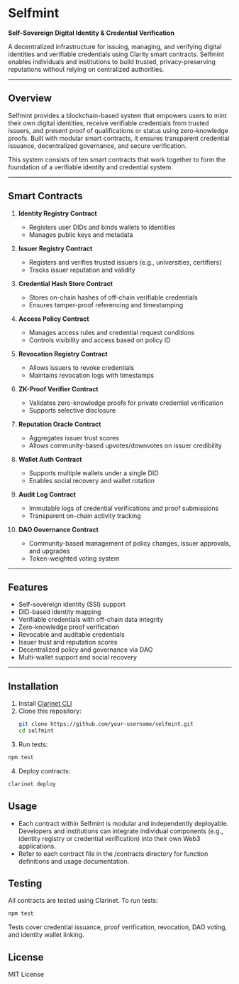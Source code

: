 # Selfmint

**Self-Sovereign Digital Identity & Credential Verification**

A decentralized infrastructure for issuing, managing, and verifying digital identities and verifiable credentials using Clarity smart contracts. Selfmint enables individuals and institutions to build trusted, privacy-preserving reputations without relying on centralized authorities.

---

## **Overview**

Selfmint provides a blockchain-based system that empowers users to mint their own digital identities, receive verifiable credentials from trusted issuers, and present proof of qualifications or status using zero-knowledge proofs. Built with modular smart contracts, it ensures transparent credential issuance, decentralized governance, and secure verification.

This system consists of ten smart contracts that work together to form the foundation of a verifiable identity and credential system.

---

## **Smart Contracts**

1. **Identity Registry Contract**  
   - Registers user DIDs and binds wallets to identities  
   - Manages public keys and metadata  

2. **Issuer Registry Contract**  
   - Registers and verifies trusted issuers (e.g., universities, certifiers)  
   - Tracks issuer reputation and validity  

3. **Credential Hash Store Contract**  
   - Stores on-chain hashes of off-chain verifiable credentials  
   - Ensures tamper-proof referencing and timestamping  

4. **Access Policy Contract**  
   - Manages access rules and credential request conditions  
   - Controls visibility and access based on policy ID  

5. **Revocation Registry Contract**  
   - Allows issuers to revoke credentials  
   - Maintains revocation logs with timestamps  

6. **ZK-Proof Verifier Contract**  
   - Validates zero-knowledge proofs for private credential verification  
   - Supports selective disclosure  

7. **Reputation Oracle Contract**  
   - Aggregates issuer trust scores  
   - Allows community-based upvotes/downvotes on issuer credibility  

8. **Wallet Auth Contract**  
   - Supports multiple wallets under a single DID  
   - Enables social recovery and wallet rotation  

9. **Audit Log Contract**  
   - Immutable logs of credential verifications and proof submissions  
   - Transparent on-chain activity tracking  

10. **DAO Governance Contract**  
    - Community-based management of policy changes, issuer approvals, and upgrades  
    - Token-weighted voting system

---

## **Features**

- Self-sovereign identity (SSI) support  
- DID-based identity mapping  
- Verifiable credentials with off-chain data integrity  
- Zero-knowledge proof verification  
- Revocable and auditable credentials  
- Issuer trust and reputation scores  
- Decentralized policy and governance via DAO  
- Multi-wallet support and social recovery  

---

## **Installation**

1. Install [Clarinet CLI](https://docs.stacks.co/clarity/clarinet-cli)  
2. Clone this repository:
   ```bash
   git clone https://github.com/your-username/selfmint.git
   cd selfmint
   ```
3. Run tests:
```bash
npm test
```
4. Deploy contracts:
```bash
clarinet deploy
```

## **Usage**

- Each contract within Selfmint is modular and independently deployable. Developers and institutions can integrate individual components (e.g., identity registry or credential verification) into their own Web3 applications.
- Refer to each contract file in the /contracts directory for function definitions and usage documentation.

## **Testing**

All contracts are tested using Clarinet. To run tests:
```bash
npm test
```
Tests cover credential issuance, proof verification, revocation, DAO voting, and identity wallet linking.

## **License**

MIT License